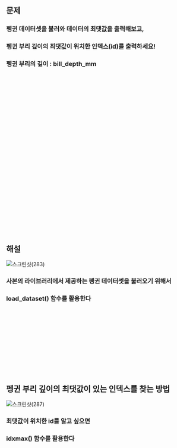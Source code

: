 ## 문제
### 펭귄 데이터셋을 불러와 데이터의 최댓값을 출력해보고,
### 펭귄 부리 깊이의 최댓값이 위치한 인덱스(id)를 출력하세요!
### 펭귄 부리의 깊이 : bill_depth_mm
<br><br><br><br><br><br><br><br><br><br><br><br><br><br><br><br><br><br><br><br><br><br><br><br><br>

## 해설
![스크린샷(283)](https://github.com/sejongsmarcle/2023_Autumn_DataAnalysisStudy/assets/128459453/1b674829-dd64-4d0a-9e08-e2af6d815666)<br>
### 사본의 라이브러리에서 제공하는 펭귄 데이터셋을 불러오기 위해서<br>
### load_dataset() 함수를 활용한다
<br><br><br><br><br><br><br><br><br><br>

## 펭귄 부리 깊이의 최댓값이 있는 인덱스를 찾는 방법
![스크린샷(287)](https://github.com/sejongsmarcle/2023_Autumn_DataAnalysisStudy/assets/128459453/c357659a-5e39-42a1-9c72-44dd79546b1a)<br>
### 최댓값이 위치한 id를 알고 싶으면 
### idxmax() 함수를 활용한다
